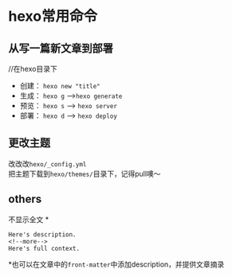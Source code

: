 # hexo常用命令
## 从写一篇新文章到部署</br>
//在hexo目录下</br>

* 创建： ```hexo new "title"``` 
* 生成： ```hexo g``` -->```hexo generate```
* 预览： ```hexo s``` --> ```hexo server```
* 部署： ```hexo d``` --> ```hexo deploy```

## 更改主题
改改改```hexo/_config.yml```</br>
把主题下载到```hexo/themes/```目录下，记得pull噢～

## others
不显示全文
*
```
Here's description.
<!--more-->
Here's full context.
```

*也可以在文章中的```front-matter```中添加description，并提供文章摘录
